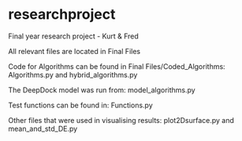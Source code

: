 # researchproject
Final year research project - Kurt &amp; Fred

All relevant files are located in Final Files

Code for Algorithms can be found in Final Files/Coded_Algorithms:
Algorithms.py and hybrid_algorithms.py 

The DeepDock model was run from:
model_algorithms.py

Test functions can be found in:
Functions.py

Other files that were used in visualising results:
plot2Dsurface.py and mean_and_std_DE.py
